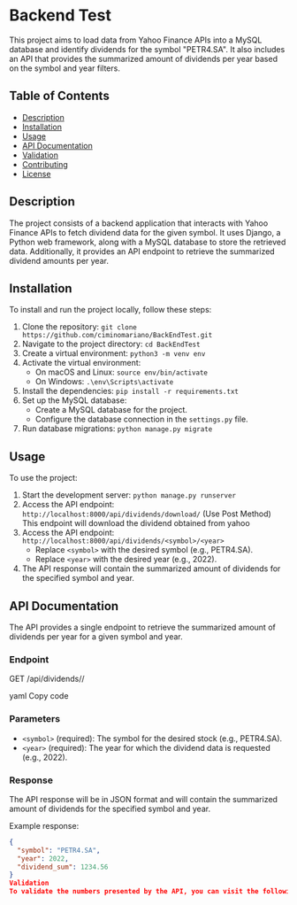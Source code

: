 # Backend Test

This project aims to load data from Yahoo Finance APIs into a MySQL database and identify dividends for the symbol "PETR4.SA". It also includes an API that provides the summarized amount of dividends per year based on the symbol and year filters.

## Table of Contents

- [Description](#description)
- [Installation](#installation)
- [Usage](#usage)
- [API Documentation](#api-documentation)
- [Validation](#validation)
- [Contributing](#contributing)
- [License](#license)

## Description

The project consists of a backend application that interacts with Yahoo Finance APIs to fetch dividend data for the given symbol. It uses Django, a Python web framework, along with a MySQL database to store the retrieved data. Additionally, it provides an API endpoint to retrieve the summarized dividend amounts per year.

## Installation

To install and run the project locally, follow these steps:

1. Clone the repository: `git clone https://github.com/ciminomariano/BackEndTest.git`
2. Navigate to the project directory: `cd BackEndTest`
3. Create a virtual environment: `python3 -m venv env`
4. Activate the virtual environment:
   - On macOS and Linux: `source env/bin/activate`
   - On Windows: `.\env\Scripts\activate`
5. Install the dependencies: `pip install -r requirements.txt`
6. Set up the MySQL database:
   - Create a MySQL database for the project.
   - Configure the database connection in the `settings.py` file.
7. Run database migrations: `python manage.py migrate`

## Usage

To use the project:

1. Start the development server: `python manage.py runserver`
2. Access the API endpoint: `http://localhost:8000/api/dividends/download/` (Use Post Method)
   This endpoint will download the dividend obtained from yahoo
3. Access the API endpoint: `http://localhost:8000/api/dividends/<symbol>/<year>`
   - Replace `<symbol>` with the desired symbol (e.g., PETR4.SA).
   - Replace `<year>` with the desired year (e.g., 2022).
4. The API response will contain the summarized amount of dividends for the specified symbol and year.

## API Documentation

The API provides a single endpoint to retrieve the summarized amount of dividends per year for a given symbol and year.

### Endpoint

GET /api/dividends/<symbol>/<year>

yaml
Copy code

### Parameters

- `<symbol>` (required): The symbol for the desired stock (e.g., PETR4.SA).
- `<year>` (required): The year for which the dividend data is requested (e.g., 2022).

### Response

The API response will be in JSON format and will contain the summarized amount of dividends for the specified symbol and year.

Example response:

```json
{
  "symbol": "PETR4.SA",
  "year": 2022,
  "dividend_sum": 1234.56
}
Validation
To validate the numbers presented by the API, you can visit the following link: Investidor Petrobras - Dividends and JCP. Compare the dividend data obtained from the API with the information provided on the website to ensure accuracy.

